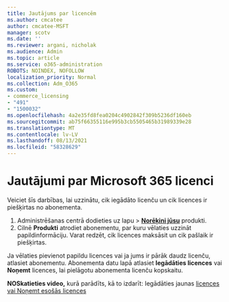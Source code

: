 ```yaml
---
title: Jautājums par licencēm
ms.author: cmcatee
author: cmcatee-MSFT
manager: scotv
ms.date: ''
ms.reviewer: argani, nicholak
ms.audience: Admin
ms.topic: article
ms.service: o365-administration
ROBOTS: NOINDEX, NOFOLLOW
localization_priority: Normal
ms.collection: Adm_O365
ms.custom:
- commerce_licensing
- "491"
- "1500032"
ms.openlocfilehash: 4a2e35fd8fea0204c4902842f309b5236df160eb
ms.sourcegitcommit: ab75f66355116e995b3cb5505465b31989339e28
ms.translationtype: MT
ms.contentlocale: lv-LV
ms.lasthandoff: 08/13/2021
ms.locfileid: "58328629"
---
```

# <a name="questions-about-your-microsoft-365-license"></a>Jautājumi par Microsoft 365 licenci

Veiciet šīs darbības, lai uzzinātu, cik iegādāto licenču un cik licences ir piešķirtas no abonementa.
  
1. Administrēšanas centrā dodieties  uz lapu \> **[Norēķini jūsu](https://go.microsoft.com/fwlink/p/?linkid=842054)** produkti.
2. Cilnē **Produkti** atrodiet abonementu, par kuru vēlaties uzzināt papildinformāciju. Varat redzēt, cik licences maksāsit un cik pašlaik ir piešķirtas.

Ja vēlaties pievienot papildu licences vai ja jums ir pārāk daudz licenču, atlasiet abonementu. Abonementa datu lapā atlasiet **Iegādāties licences** vai **Noņemt** licences, lai pielāgotu abonementa licenču kopskaitu.

**NOSkatieties video,** kurā parādīts, kā to izdarīt: Iegādāties jaunas [licences](https://go.microsoft.com/fwlink/p/?linkid=2154857) [vai Noņemt esošās licences](https://go.microsoft.com/fwlink/p/?linkid=2154938)